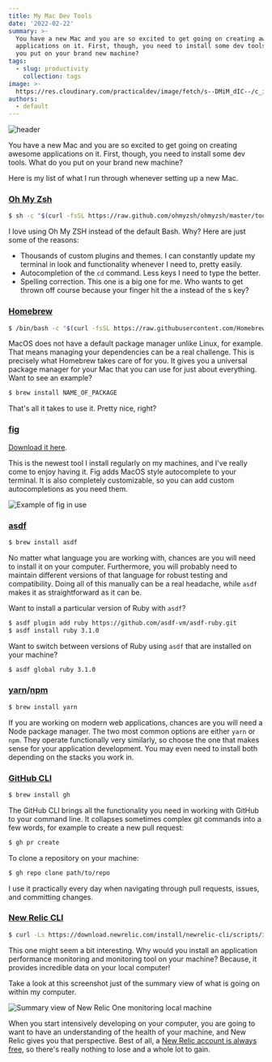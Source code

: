 ```yaml
---
title: My Mac Dev Tools
date: '2022-02-22'
summary: >-
  You have a new Mac and you are so excited to get going on creating awesome
  applications on it. First, though, you need to install some dev tools. What do
  you put on your brand new machine?
tags:
  - slug: productivity
    collection: tags
image: >-
  https://res.cloudinary.com/practicaldev/image/fetch/s--DMiM_dIC--/c_imagga_scale,f_auto,fl_progressive,h_420,q_auto,w_1000/https://dev-to-uploads.s3.amazonaws.com/uploads/articles/kkb2pld463z5rxa1uvhj.png
authors:
  - default
---
```

  
  ![header](https://res.cloudinary.com/practicaldev/image/fetch/s--DMiM_dIC--/c_imagga_scale,f_auto,fl_progressive,h_420,q_auto,w_1000/https://dev-to-uploads.s3.amazonaws.com/uploads/articles/kkb2pld463z5rxa1uvhj.png)


You have a new Mac and you are so excited to get going on creating awesome applications on it. First, though, you need to install some dev tools. What do you put on your brand new machine?

Here is my list of what I run through whenever setting up a new Mac.

### [Oh My Zsh](https://ohmyz.sh/)
  
```bash
$ sh -c "$(curl -fsSL https://raw.github.com/ohmyzsh/ohmyzsh/master/tools/install.sh)"
```

I love using Oh My ZSH instead of the default Bash. Why? Here are just some of the reasons:

* Thousands of custom plugins and themes. I can constantly update my terminal in look and functionality whenever I need to, pretty easily.
* Autocompletion of the `cd` command. Less keys I need to type the better.
* Spelling correction. This one is a big one for me. Who wants to get thrown off course because your finger hit the a instead of the s key?
  
### [Homebrew](https://brew.sh/)
  
```bash
$ /bin/bash -c "$(curl -fsSL https://raw.githubusercontent.com/Homebrew/install/HEAD/install.sh)"
```

MacOS does not have a default package manager unlike Linux, for example. That means managing your dependencies can be a real challenge. This is precisely what Homebrew takes care of for you. It gives you a universal package manager for your Mac that you can use for just about everything. Want to see an example?

```bash
$ brew install NAME_OF_PACKAGE
```

That's all it takes to use it. Pretty nice, right?
  
### [fig](https://fig.io/)
  
[Download it here](https://fig.io/).

This is the newest tool I install regularly on my machines, and I've really come to enjoy having it. Fig adds MacOS style autocomplete to your terminal. It is also completely customizable, so you can add custom autocompletions as you need them.

![Example of fig in use](https://media.giphy.com/media/Rvwp4jSKWf1ZOvFxCF/giphy.gif)
  
### [asdf](https://asdf-vm.com/)
  
```bash
$ brew install asdf
```

No matter what language you are working with, chances are you will need to install it on your computer. Furthermore, you will probably need to maintain different versions of that language for robust testing and compatibility. Doing all of this manually can be a real headache, while `asdf` makes it as straightforward as it can be.

Want to install a particular version of Ruby with `asdf`?

```bash
$ asdf plugin add ruby https://github.com/asdf-vm/asdf-ruby.git
$ asdf install ruby 3.1.0
```

Want to switch between versions of Ruby using `asdf` that are installed on your machine?

```bash
$ asdf global ruby 3.1.0
```
  
### [yarn](https://yarnpkg.com/)/[npm](https://www.npmjs.com/)
  
```bash
$ brew install yarn
```

If you are working on modern web applications, chances are you will need a Node package manager. The two most common options are either `yarn` or `npm`. They operate functionally very similarly, so choose the one that makes sense for your application development. You may even need to install both depending on the stacks you work in.
  
### [GitHub CLI](https://cli.github.com/)
  
```bash
$ brew install gh
```

The GitHub CLI brings all the functionality you need in working with GitHub to your command line. It collapses sometimes complex git commands into a few words, for example to create a new pull request:

```bash
$ gh pr create
```

To clone a repository on your machine:

```bash
$ gh repo clone path/to/repo
```

I use it practically every day when navigating through pull requests, issues, and committing changes.
  
### [New Relic CLI](https://developer.newrelic.com/automate-workflows/get-started-new-relic-cli/)
  
```bash
$ curl -Ls https://download.newrelic.com/install/newrelic-cli/scripts/install.sh | bash && sudo NEW_RELIC_API_KEY=YOUR_NEW_RELIC_API_KEY_HERE NEW_RELIC_ACCOUNT_ID=YOUR_NEW_RELIC_ACCOUNT_ID_HERE /usr/local/bin/newrelic install
```

This one might seem a bit interesting. Why would you install an application performance monitoring and monitoring tool on your machine? Because, it provides incredible data on your local computer!

Take a look at this screenshot just of the summary view of what is going on within my computer.

![Summary view of New Relic One monitoring local machine](https://dev-to-uploads.s3.amazonaws.com/uploads/articles/alh0moo62iu3yo36l0iu.png)

When you start intensively developing on your computer, you are going to want to have an understanding of the health of your machine, and New Relic gives you that perspective. Best of all, a [New Relic account is always free](https://newrelic.com/signup), so there's really nothing to lose and a whole lot to gain.
